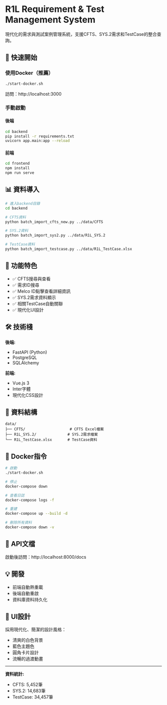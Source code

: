 # R1L Requirement & Test Management System

現代化的需求與測試案例管理系統，支援CFTS、SYS.2需求和TestCase的整合查詢。

## 🚀 快速開始

### 使用Docker（推薦）

```bash
./start-docker.sh
```

訪問：http://localhost:3000

### 手動啟動

#### 後端
```bash
cd backend
pip install -r requirements.txt
uvicorn app.main:app --reload
```

#### 前端
```bash
cd frontend
npm install
npm run serve
```

## 📊 資料導入

```bash
# 進入backend目錄
cd backend

# CFTS資料
python batch_import_cfts_new.py ../data/CFTS

# SYS.2資料
python batch_import_sys2.py ../data/R1L_SYS.2

# TestCase資料
python batch_import_testcase.py ../data/R1L_TestCase.xlsx
```

## 🎯 功能特色

- ✅ CFTS搜尋與查看
- ✅ 需求ID搜尋
- ✅ Melco ID點擊查看詳細資訊
- ✅ SYS.2需求資料顯示
- ✅ 相關TestCase自動關聯
- ✅ 現代化UI設計

## 🛠️ 技術棧

**後端:**
- FastAPI (Python)
- PostgreSQL
- SQLAlchemy

**前端:**
- Vue.js 3
- Inter字體
- 現代化CSS設計

## 📁 資料結構

```
data/
├── CFTS/                    # CFTS Excel檔案
├── R1L_SYS.2/              # SYS.2需求檔案
└── R1L_TestCase.xlsx       # TestCase資料
```

## 🐳 Docker指令

```bash
# 啟動
./start-docker.sh

# 停止
docker-compose down

# 查看日誌
docker-compose logs -f

# 重建
docker-compose up --build -d

# 刪除所有資料
docker-compose down -v
```

## 📝 API文檔

啟動後訪問：http://localhost:8000/docs

## 💡 開發

- 前端自動熱重載
- 後端自動重啟
- 資料庫資料持久化

## 🎨 UI設計

採用現代化、簡潔的設計風格：
- 清爽的白色背景
- 藍色主題色
- 圓角卡片設計
- 流暢的過渡動畫

---

**資料統計:**
- CFTS: 5,452筆
- SYS.2: 14,683筆  
- TestCase: 34,457筆
